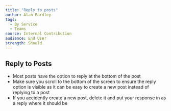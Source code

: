 ```yaml
---
title: "Reply to posts"
author: Alan Eardley
tags: 
  - By Service
  - Teams
source: Internal Contribution
audience: End User
strength: Should
---
```

## Reply to Posts
- Most posts have the option to reply at the bottom of the post
- Make sure you scroll to the bottom of the screen to ensure the reply option is visible as it can be easy to create a new post instead of replying to a post
- If you accidently create a new post, delete it and put your response in as a reply where it should be
